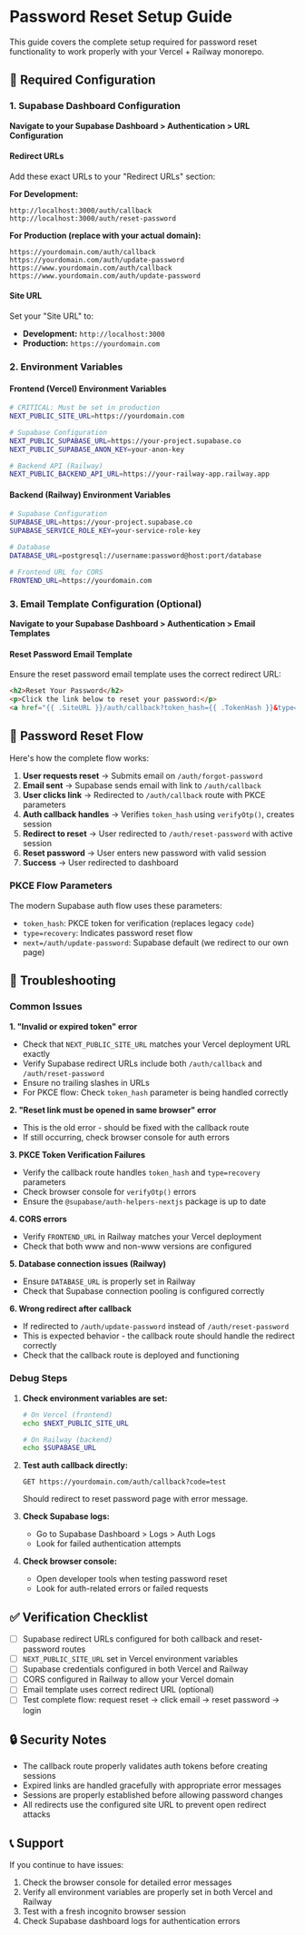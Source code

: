 # Password Reset Setup Guide

This guide covers the complete setup required for password reset functionality to work properly with your Vercel + Railway monorepo.

## 🔧 Required Configuration

### 1. Supabase Dashboard Configuration

**Navigate to your Supabase Dashboard > Authentication > URL Configuration**

#### Redirect URLs
Add these exact URLs to your "Redirect URLs" section:

**For Development:**
```
http://localhost:3000/auth/callback
http://localhost:3000/auth/reset-password
```

**For Production (replace with your actual domain):**
```
https://yourdomain.com/auth/callback
https://yourdomain.com/auth/update-password
https://www.yourdomain.com/auth/callback
https://www.yourdomain.com/auth/update-password
```

#### Site URL
Set your "Site URL" to:
- **Development:** `http://localhost:3000`
- **Production:** `https://yourdomain.com`

### 2. Environment Variables

#### Frontend (Vercel) Environment Variables
```bash
# CRITICAL: Must be set in production
NEXT_PUBLIC_SITE_URL=https://yourdomain.com

# Supabase Configuration
NEXT_PUBLIC_SUPABASE_URL=https://your-project.supabase.co
NEXT_PUBLIC_SUPABASE_ANON_KEY=your-anon-key

# Backend API (Railway)
NEXT_PUBLIC_BACKEND_API_URL=https://your-railway-app.railway.app
```

#### Backend (Railway) Environment Variables
```bash
# Supabase Configuration
SUPABASE_URL=https://your-project.supabase.co
SUPABASE_SERVICE_ROLE_KEY=your-service-role-key

# Database
DATABASE_URL=postgresql://username:password@host:port/database

# Frontend URL for CORS
FRONTEND_URL=https://yourdomain.com
```

### 3. Email Template Configuration (Optional)

**Navigate to your Supabase Dashboard > Authentication > Email Templates**

#### Reset Password Email Template
Ensure the reset password email template uses the correct redirect URL:

```html
<h2>Reset Your Password</h2>
<p>Click the link below to reset your password:</p>
<a href="{{ .SiteURL }}/auth/callback?token_hash={{ .TokenHash }}&type=recovery">Reset Password</a>
```

## 🔄 Password Reset Flow

Here's how the complete flow works:

1. **User requests reset** → Submits email on `/auth/forgot-password`
2. **Email sent** → Supabase sends email with link to `/auth/callback`
3. **User clicks link** → Redirected to `/auth/callback` route with PKCE parameters
4. **Auth callback handles** → Verifies `token_hash` using `verifyOtp()`, creates session
5. **Redirect to reset** → User redirected to `/auth/reset-password` with active session
6. **Reset password** → User enters new password with valid session
7. **Success** → User redirected to dashboard

### PKCE Flow Parameters
The modern Supabase auth flow uses these parameters:
- `token_hash`: PKCE token for verification (replaces legacy `code`)
- `type=recovery`: Indicates password reset flow
- `next=/auth/update-password`: Supabase default (we redirect to our own page)

## 🐛 Troubleshooting

### Common Issues

**1. "Invalid or expired token" error**
- Check that `NEXT_PUBLIC_SITE_URL` matches your Vercel deployment URL exactly
- Verify Supabase redirect URLs include both `/auth/callback` and `/auth/reset-password`
- Ensure no trailing slashes in URLs
- For PKCE flow: Check `token_hash` parameter is being handled correctly

**2. "Reset link must be opened in same browser" error**
- This is the old error - should be fixed with the callback route
- If still occurring, check browser console for auth errors

**3. PKCE Token Verification Failures**
- Verify the callback route handles `token_hash` and `type=recovery` parameters
- Check browser console for `verifyOtp()` errors
- Ensure the `@supabase/auth-helpers-nextjs` package is up to date

**4. CORS errors**
- Verify `FRONTEND_URL` in Railway matches your Vercel deployment
- Check that both www and non-www versions are configured

**5. Database connection issues (Railway)**
- Ensure `DATABASE_URL` is properly set in Railway
- Check that Supabase connection pooling is configured correctly

**6. Wrong redirect after callback**
- If redirected to `/auth/update-password` instead of `/auth/reset-password`
- This is expected behavior - the callback route should handle the redirect correctly
- Check that the callback route is deployed and functioning

### Debug Steps

1. **Check environment variables are set:**
   ```bash
   # On Vercel (frontend)
   echo $NEXT_PUBLIC_SITE_URL
   
   # On Railway (backend) 
   echo $SUPABASE_URL
   ```

2. **Test auth callback directly:**
   ```
   GET https://yourdomain.com/auth/callback?code=test
   ```
   Should redirect to reset password page with error message.

3. **Check Supabase logs:**
   - Go to Supabase Dashboard > Logs > Auth Logs
   - Look for failed authentication attempts

4. **Check browser console:**
   - Open developer tools when testing password reset
   - Look for auth-related errors or failed requests

## ✅ Verification Checklist

- [ ] Supabase redirect URLs configured for both callback and reset-password routes
- [ ] `NEXT_PUBLIC_SITE_URL` set in Vercel environment variables
- [ ] Supabase credentials configured in both Vercel and Railway
- [ ] CORS configured in Railway to allow your Vercel domain
- [ ] Email template uses correct redirect URL (optional)
- [ ] Test complete flow: request reset → click email → reset password → login

## 🔒 Security Notes

- The callback route properly validates auth tokens before creating sessions
- Expired links are handled gracefully with appropriate error messages
- Sessions are properly established before allowing password changes
- All redirects use the configured site URL to prevent open redirect attacks

## 📞 Support

If you continue to have issues:
1. Check the browser console for detailed error messages
2. Verify all environment variables are properly set in both Vercel and Railway
3. Test with a fresh incognito browser session
4. Check Supabase dashboard logs for authentication errors